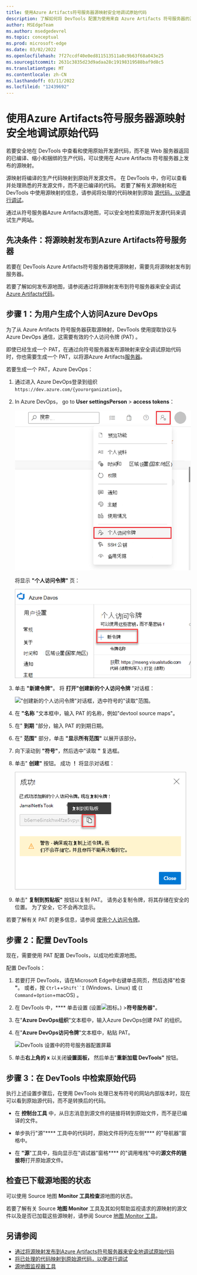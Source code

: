 ```yaml
---
title: 使用Azure Artifacts符号服务器源映射安全地调试原始代码
description: 了解如何将 DevTools 配置为使用来自 Azure Artifacts 符号服务器的源地图，以在 DevTools 中安全调试原始源代码。
author: MSEdgeTeam
ms.author: msedgedevrel
ms.topic: conceptual
ms.prod: microsoft-edge
ms.date: 03/02/2022
ms.openlocfilehash: 7f27ccdf40e0ed811513511a8c9b63f68a043e25
ms.sourcegitcommit: 2631c3835d23d9adaa28c19198319588baf9d8c5
ms.translationtype: MT
ms.contentlocale: zh-CN
ms.lasthandoff: 03/11/2022
ms.locfileid: "12439692"
---
```

# <a name="securely-debug-original-code-by-using-azure-artifacts-symbol-server-source-maps"></a>使用Azure Artifacts符号服务器源映射安全地调试原始代码

若要安全地在 DevTools 中查看和使用原始开发源代码，而不是 Web 服务器返回的已编译、缩小和捆绑的生产代码，可以使用在 Azure Artifacts 符号服务器上发布的源映射。

源映射将编译的生产代码映射到原始开发源文件。 在 DevTools 中，你可以查看并处理熟悉的开发源文件，而不是已编译的代码。 若要了解有关源映射和在 DevTools 中使用源映射的信息，请参阅将处理的代码映射到原始 [源代码，以便进行调试](source-maps.md)。

通过从符号服务器Azure Artifacts源地图，可以安全地检索原始开发源代码来调试生产网站。


<!-- ====================================================================== -->
## <a name="prerequisite-publish-source-maps-to-the-azure-artifacts-symbol-server"></a>先决条件：将源映射发布到Azure Artifacts符号服务器

若要在 DevTools Azure Artifacts符号服务器使用源映射，需要先将源映射发布到服务器。

若要了解如何发布源地图，请参阅通过将源映射发布到符号服务器来安全调试[Azure Artifacts代码](publish-source-maps-to-azure.md)。


<!-- ====================================================================== -->
## <a name="step-1-generate-a-personal-access-token-for-azure-devops"></a>步骤 1：为用户生成个人访问Azure DevOps

为了从 Azure Artifacts 符号服务器获取源映射，DevTools 使用提取协议与 Azure DevOps 通信，这需要有效的个人访问令牌 (PAT) 。

即使已经生成一个 PAT，在通过向符号服务器发布源映射来安全调试原始代码时，你也需要生成一个 PAT，以将源Azure Artifacts[服务器](publish-source-maps-to-azure.md)。

若要生成一个 PAT，Azure DevOps：

1. 通过进入 Azure DevOps登录到组织`https://dev.azure.com/{yourorganization}`。

1. In Azure DevOps， go to **User settingsPerson** >  **access tokens**：
    
   !["用户设置"菜单Azure DevOps，包含"个人访问令牌"命令。](images/ado-pat-settings.png)

   将显示 **"个人访问令牌"** 页：

   ![页面中的"个人访问令牌"Azure DevOps。](images/ado-pat-page.png)

1. 单击 **"新建令牌"**。  将 **打开"创建新的个人访问令牌** "对话框：

   !["创建新的个人访问令牌"对话框，选中符号的"读取"范围。](images/ado-pat-config-read.png)

1. 在 **"名称** "文本框中，输入 PAT 的名称，例如"devtool source maps"。

1. 在" **到期** "部分，输入 PAT 的到期日期。

1. 在" **范围"** 部分，单击 **"显示所有范围"** 以展开该部分。

1. 向下滚动到 **"符号"**，然后选中"读取 **"** 复选框。

1. 单击" **创建"** 按钮。  成功 **！** 将显示对话框：

   !["成功！"。 要复制的 PAT 对话框。](images/ado-pat-success-copy-clipboard.png)

1. 单击" **复制到剪贴板"** 按钮以复制 PAT。  请务必复制令牌，将其存储在安全的位置。 为了安全，它不会再次显示。

若要了解有关 PAT 的更多信息，请参阅 [使用个人访问令牌](/azure/devops/organizations/accounts/use-personal-access-tokens-to-authenticate)。


<!-- ====================================================================== -->
## <a name="step-2-configure-devtools"></a>步骤 2：配置 DevTools

现在，需要使用 PAT 配置 DevTools，以成功检索源地图。

配置 DevTools：

1. 若要打开 DevTools，请在Microsoft Edge中右键单击网页，然后选择"检查 **"**。  或者，按 `Ctrl`++`Shift``I` (Windows、Linux) 或 (`I` `Command`+`Option`+macOS) 。

1. 在 DevTools 中，**** 单击设置 (设置![图标](../media/settings-gear-icon-light-theme.png)。) >**符号服务器"**。

1. 在"**Azure DevOps组织**"文本框中，输入Azure DevOps创建 PAT 的组织。

1. 在"**Azure DevOps访问令牌**"文本框中，粘贴 PAT。

   ![DevTools 设置中的符号服务器配置屏幕](images/ado-pat-devtools.png)

1. 单击**右上角的 x** 以关闭**设置面板，** 然后单击"**重新加载 DevTools"** 按钮。


<!-- ====================================================================== -->
## <a name="step-3-retrieve-original-code-in-devtools"></a>步骤 3：在 DevTools 中检索原始代码

执行上述设置步骤后，在使用 DevTools 处理已发布符号的网站内部版本时，现在可以看到原始源代码，而不是转换后的代码。

*  在 **控制台工具** 中，从日志消息到源文件的链接将转到原始文件，而不是已编译的文件。

*  单步执行"源"**** 工具中的代码时，原始文件将列在左侧**** 的"导航器"窗格中。

*  在 **"源**"工具中，指向显示在"调试器"窗格**** 的"调用堆栈"中的**源文件的链接将**打开原始源文件。


<!-- ====================================================================== -->
## <a name="check-the-status-of-downloaded-source-maps"></a>检查已下载源地图的状态

可以使用 Source 地图 **Monitor 工具检查**源地图的状态。

若要了解有关 Source **地图 Monitor** 工具及其如何帮助监视请求的源映射的源文件以及是否已加载这些源映射，请参阅 Source [地图 Monitor 工具](../source-maps-monitor/source-maps-monitor-tool.md)。


<!-- ====================================================================== -->
## <a name="see-also"></a>另请参阅

* [通过将源映射发布到Azure Artifacts符号服务器来安全地调试原始代码](publish-source-maps-to-azure.md)
* [将已处理的代码映射到原始源代码，以便进行调试](source-maps.md)
* [源地图监视器工具](../source-maps-monitor/source-maps-monitor-tool.md)
